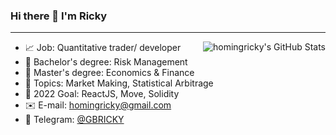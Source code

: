 ### Hi there 👋 I'm Ricky

<hr>

<img align="right" src="https://github-readme-stats.vercel.app/api?username=homingricky&count_private=true&hide_rank=false&show_icons=true&theme=blue-green&include_all_commits=true" alt="homingricky's GitHub Stats">


- :chart_with_upwards_trend: Job: Quantitative trader/ developer
- :blue_book: Bachelor's degree: Risk Management
- :green_book: Master's degree: Economics & Finance
- :pushpin: Topics: Market Making, Statistical Arbitrage
- :rocket: 2022 Goal: ReactJS, Move, Solidity
- :envelope: E-mail: [homingricky@gmail.com](mailto:homingricky@genesisblockhk.com)
- :speech_balloon: Telegram: [@GBRICKY](https://t.me/GBRICKY)
